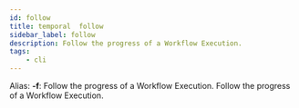 ```yaml
---
id: follow
title: temporal  follow
sidebar_label: follow
description: Follow the progress of a Workflow Execution.
tags:
    - cli
---
```


Alias: **-f**: Follow the progress of a Workflow Execution.
Follow the progress of a Workflow Execution.
